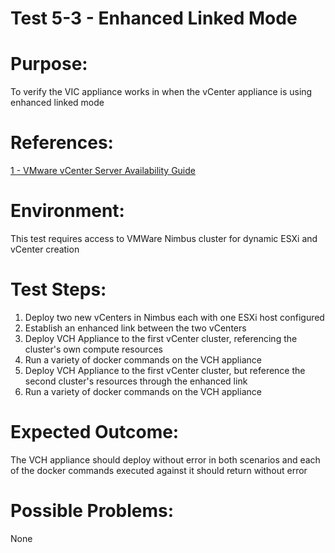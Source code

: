 Test 5-3 - Enhanced Linked Mode
=======

# Purpose:
To verify the VIC appliance works in when the vCenter appliance is using enhanced linked mode

# References:
[1 - VMware vCenter Server Availability Guide](http://www.vmware.com/files/pdf/techpaper/vmware-vcenter-server-availability-guide.pdf)

# Environment:
This test requires access to VMWare Nimbus cluster for dynamic ESXi and vCenter creation

# Test Steps:
1. Deploy two new vCenters in Nimbus each with one ESXi host configured
2. Establish an enhanced link between the two vCenters
3. Deploy VCH Appliance to the first vCenter cluster, referencing the cluster's own compute resources
4. Run a variety of docker commands on the VCH appliance
5. Deploy VCH Appliance to the first vCenter cluster, but reference the second cluster's resources through the enhanced link
6. Run a variety of docker commands on the VCH appliance

# Expected Outcome:
The VCH appliance should deploy without error in both scenarios and each of the docker commands executed against it should return without error

# Possible Problems:
None
